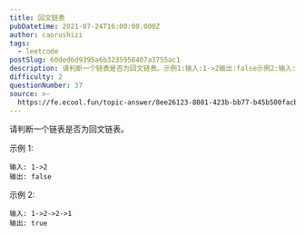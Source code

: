 ```yaml
---
title: 回文链表
pubDatetime: 2021-07-24T16:00:00.000Z
author: caorushizi
tags:
  - leetcode
postSlug: 60ded6d9395a6b3235958407a3755ac1
description: 请判断一个链表是否为回文链表。示例1:输入:1->2输出:false示例2:输入:1->2->2->1输出:true
difficulty: 2
questionNumber: 37
source: >-
  https://fe.ecool.fun/topic-answer/8ee26123-8081-423b-bb77-b45b500facbf?orderBy=updateTime&order=desc&tagId=31
---
```


请判断一个链表是否为回文链表。

示例 1:

    输入: 1->2
    输出: false

示例 2:

    输入: 1->2->2->1
    输出: true
